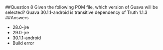 ##Question 8
Given the following POM file, which version of Guava will be selected? Guava 30.1.1-android is transitive dependency of Truth 1.1.3
##Answers
* 28.0-jre
* 29.0-jre
* 30.1.1-android
* Build error

